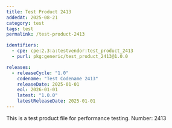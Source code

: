 ```yaml
---
title: Test Product 2413
addedAt: 2025-08-21
category: test
tags: test
permalink: /test-product-2413

identifiers:
  - cpe: cpe:2.3:a:testvendor:test_product_2413
  - purl: pkg:generic/test_product_2413@1.0.0

releases:
  - releaseCycle: "1.0"
    codename: "Test Codename 2413"
    releaseDate: 2025-01-01
    eol: 2026-01-01
    latest: "1.0.0"
    latestReleaseDate: 2025-01-01
---
```


This is a test product file for performance testing. Number: 2413
